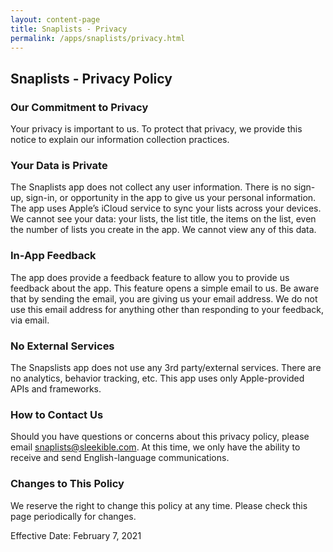 ```yaml
---
layout: content-page
title: Snaplists - Privacy
permalink: /apps/snaplists/privacy.html
---
```


## Snaplists - Privacy Policy

### Our Commitment to Privacy

Your privacy is important to us. To protect that privacy, we provide this notice to explain our information collection practices.

### Your Data is Private

The Snaplists app does not collect any user information. There is no sign-up, sign-in, or opportunity in the app to give us your personal information.  The app uses Apple’s iCloud service to sync your lists across your devices.  We cannot see your data: your lists, the list title, the items on the list, even the number of lists you create in the app.  We cannot view any of this data.

### In-App Feedback

The app does provide a feedback feature to allow you to provide us feedback about the app. This feature opens a simple email to us. Be aware that by sending the email, you are giving us your email address. We do not use this email address for anything other than responding to your feedback, via email.

### No External Services

The Snapslists app does not use any 3rd party/external services.  There are no analytics, behavior tracking, etc.  This app uses only Apple-provided APIs and frameworks.

### How to Contact Us

Should you have questions or concerns about this privacy policy, please email [snaplists@sleekible.com](mailto:snaplists@sleekible.com). At this time, we only have the ability to receive and send English-language communications.

### Changes to This Policy

We reserve the right to change this policy at any time. Please check this page periodically for changes.

Effective Date: February 7, 2021
